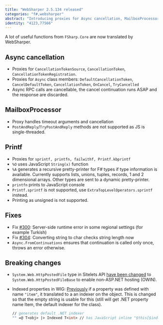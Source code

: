 ```yaml
---
title: "WebSharper 2.5.134 released"
categories: "f#,websharper"
abstract: "Introducing proxies for Async cancellation, MailboxProcessor, Printf."
identity: "4123,77566"
---
```

A lot of useful functions from `FSharp.Core` are now translated by WebSharper.

## Async cancellation

 * Proxies for `CancellationTokenSource`, `CancellationToken`, `CancellationTokenRegistration`.
 * Proxies for `Async` class members: `DefaultCancellationToken`, `CancelDefaultToken`, `CancellationToken`, `OnCancel`, `TryCancelled`
 * Async RPC calls are cancellable, the cancel continuation runs ASAP and the response are discarded.


## MailboxProcessor

 * Proxy handles timeout arguments and cancellation
 * `PostAndReply`/`TryPostAndReply` methods are not supported as JS is single-threaded.


## Printf

 * Proxies for `sprintf, printfn, failwithf, Printf.kbprintf`
 * `%O` uses JavaScript `String(x)` function
 * `%A` generates a recursive pretty-printer for F# types if type information is available. Currently supports lists, unions, tuples, records, 1 and 2 dimensional arrays. Other types are sent to a dynamic pretty-printer.
 * `printfn` prints to JavaScript console
 * `Printf.sprintf` is not supported, use `ExtraTopLevelOperators.sprintf` instead.
 * Printing as unsigned is not supported.


## Fixes

 * Fix [#300](https://bitbucket.org/IntelliFactory/websharper/issue/300): Server-side runtime error in some regional settings (for example Turkish)
 * Fix [#304](https://bitbucket.org/IntelliFactory/websharper/issue/304): Converting string to char checks string length now
 * `Async.FromContinuations` ensures that continuation is called only once, throws an error otherwise.


## Breaking changes

 * `System.Web.HttpPostedFile` type in Sitelets API [have been changed](https://bitbucket.org/IntelliFactory/websharper/issue/298/) to `System.Web.HttpPostedFileBase` to enable non-ASP.NET hosting (OWIN). 
 * Indexed properties in WIG: [Previously](http://fpish.net/blog/JankoA/id/4015/201494-websharper-2-5-124-61-released) if a property was defined with name `"item"`, it translated to a an indexer on the object. This is changed so that the empty string is usable for this (still will get .NET property name Item, the default indexer for the class).


    ```fsharp
    // generates default .NET indexer
    "" =@ T<obj> |> Indexed T<int> // has JavaScript inline "$this[$index]"
    ```
